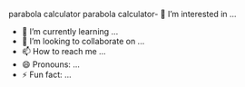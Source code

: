 
parabola calculator parabola calculator- 👀 I’m interested in ...
- 🌱 I’m currently learning ...
- 💞️ I’m looking to collaborate on ...
- 📫 How to reach me ...
- 😄 Pronouns: ...
- ⚡ Fun fact: ...

<!---
herry18jo/herry18jo is a ✨ special ✨ repository because its `README.md` (this file) appears on your GitHub profile.
You can click the Preview link to take a look at your changes.
--->
